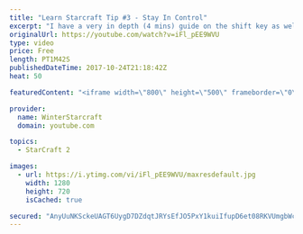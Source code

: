 ```yaml
---
title: "Learn Starcraft Tip #3 - Stay In Control"
excerpt: "I have a very in depth (4 mins) guide on the shift key as well here https://www.youtube.com/watch?v=7x9pHr544oY"
originalUrl: https://youtube.com/watch?v=iFl_pEE9WVU
type: video
price: Free
length: PT1M42S
publishedDateTime: 2017-10-24T21:18:42Z
heat: 50

featuredContent: "<iframe width=\"800\" height=\"500\" frameborder=\"0\" src=\"https://www.youtube.com/embed/iFl_pEE9WVU\" allow=\"accelerometer; autoplay; encrypted-media; gyroscope; picture-in-picture\" allowfullscreen></iframe>"

provider:
  name: WinterStarcraft
  domain: youtube.com

topics:
  - StarCraft 2

images:
  - url: https://i.ytimg.com/vi/iFl_pEE9WVU/maxresdefault.jpg
    width: 1280
    height: 720
    isCached: true

secured: "AnyUuNKSckeUAGT6UygD7DZdqtJRYsEfJO5PxY1kuiIfupD6et08RKVUmgbWc/I+W3NK4EEp60RJ4a/e7ebOG2QqvjLR+PysMXZIWkq3nI42QLRH6h68mwreTnYWTWbsz5MUHIIhWY4cp16O/W9BCbvqA9LbwSLrnTEr5m8pCNwztvg86brohGT7ziE8ttivNugrVIydlnIqgGILpuEUpT0K4Ixfkxnsh80JzYnj9Rpf5CeDsBvgRJrrP2/gRpEdAGg13JsO0GUTUHg162BnGzt3HHdVmid+Klp8V/Fiwqkw8tEOO2HR68duBVl0BfUG1uc5s6pBeGU0JSJMG9H7Uy3HE9/Xoq9hiFQU7vxjDAcPLCb4DP9wTYuTiHOJWE2qKnz2gw9WwelzzAtoi1sNxAlLHxC2phOFZE4fIWbl0KU=;0wtBNc98g/e68ac/hb7NBw=="
---
```



